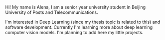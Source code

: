 Hi! My name is Alena, I am a senior year university student in Beijing University of Posts and Telecommunications.

I'm interested in Deep Learning (since my thesis topic is related to this) and software development. Currently I'm learning more about deep learning computer vision models.
I'm planning to add here my little projects.
